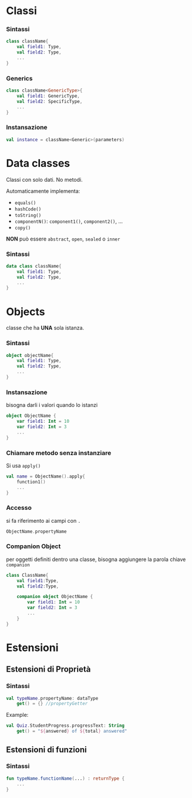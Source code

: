 # Classi

### Sintassi

```kotlin
class className{
    val field1: Type,
    val field2: Type,
    ...
}
```

### Generics

```kotlin
class className<GenericType>{
    val field1: GenericType,
    val field2: SpecificType,
    ...
}
```

### Instansazione

```kotlin
val instance = className<Generic>(parameters)
```

# Data classes

Classi con solo dati. No metodi.

Automaticamente implementa:

- `equals()`
- `hashCode()`
- `toString()`
- `componentN()`: `component1()`, `component2()`, ...
- `copy()`

**NON** può essere `abstract`, `open`, `sealed` o `inner`

### Sintassi

```kotlin
data class className{
    val field1: Type,
    val field2: Type,
    ...
}
```

# Objects

classe che ha **UNA** sola istanza.

### Sintassi

```kotlin
object objectName{
    val field1: Type,
    val field2: Type,
    ...
}
```

### Instansazione

bisogna darli i valori quando lo istanzi

```kotlin
object ObjectName {
    var field1: Int = 10
    var field2: Int = 3
    ...
}
```

### Chiamare metodo senza instanziare

Si usa `apply()`

```kotlin
val name = ObjectName().apply{
    function1()
    ...
}
```

### Accesso

si fa riferimento ai campi con `.`

```kotlin
ObjectName.propertyName
```

### Companion Object

per oggetti definiti dentro una classe, bisogna aggiungere la parola chiave `companion`

```kotlin
class ClassName{
    val field1:Type,
    val field2:Type,

    companion object ObjectName {
        var field1: Int = 10
        var field2: Int = 3
        ...
    }
}
```

# Estensioni

## Estensioni di Proprietà

### Sintassi

```kotlin
val typeName.propertyName: dataType
    get() = {} //propertyGetter
```

Example:

```kotlin
val Quiz.StudentProgress.progressText: String
    get() = "${answered} of ${total} answered"
```

## Estensioni di funzioni

### Sintassi

```kotlin
fun typeName.functionName(...) : returnType {
    ...
}
```
